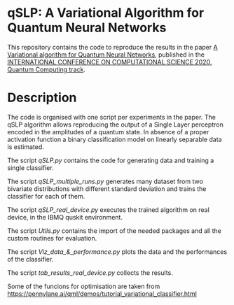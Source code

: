 # qSLP: A Variational Algorithm for Quantum Neural Networks

This repository contains the code to reproduce the results in the paper [A Variational algorithm for Quantum Neural Networks](https://link.springer.com/chapter/10.1007/978-3-030-50433-5_45), published in the [INTERNATIONAL CONFERENCE ON COMPUTATIONAL SCIENCE 2020, Quantum Computing track](https://www.iccs-meeting.org/iccs2020/). 

# Description
The code is organised with one script per experiments in the paper. The qSLP algorithm allows reproducing the output of a Single Layer perceptron encoded in the amplitudes of a quantum state. In absence of a proper activation function a binary classification model on linearly separable data is estimated.

The script *qSLP.py* contains the code for generating data and training a single classifier.

The script *qSLP_multiple_runs.py* generates many dataset from two bivariate distributions with different standard deviation and trains the classifier for each of them.

The script *qSLP_real_device.py* executes the trained algorithm on real device, in the IBMQ quskit environment.

The script *Utils.py* contains the import of the needed packages and all the custom routines for evaluation.

The script *Viz_data_&_performance.py* plots the data and the performances of the classifier.

The script *tab_results_real_device.py* collects the results.

Some of the funcions for optimisation are taken from https://pennylane.ai/qml/demos/tutorial_variational_classifier.html
